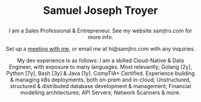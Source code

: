 # <p align="center">Samuel Joseph Troyer</p>

<p align="center">I am a Sales Professional & Entrepreneur. See my website samjtro.com for more info.</p>
<p align="center">Set up a <a href="https://calendly.com/samjtro/meet">meeting with me</a>, or email me at hi@samjtro.com with any inquiries.</p>

<p align="center">My dev experience is as follows: I am a skilled Cloud-Native & Data Engineer, with exposure to many languages. Most relevantly; Golang [2y], Python [7y], Bash [3y]  & Java [1y]. CompTIA+ Certified. Experience building & managing k8s deployments, both on-prem and in-cloud; Unstructured, structured & distributed database development & management; Financial modelling architectures; API Servers; Network Scanners & more.</p>
